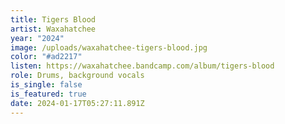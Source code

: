 ```yaml
---
title: Tigers Blood
artist: Waxahatchee
year: "2024"
image: /uploads/waxahatchee-tigers-blood.jpg
color: "#ad2217"
listen: https://waxahatchee.bandcamp.com/album/tigers-blood
role: Drums, background vocals
is_single: false
is_featured: true
date: 2024-01-17T05:27:11.891Z
---
```

